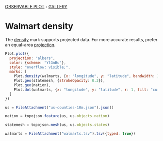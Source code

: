 <div style="color: grey; font: 13px/25.5px var(--sans-serif); text-transform: uppercase;"><h1 style="display: none;">Plot: Walmart density</h1><a href="/plot">Observable Plot</a> › <a href="/@observablehq/plot-gallery">Gallery</a></div>

# Walmart density

The [density](https://observablehq.com/plot/marks/density) mark supports projected data. For more accurate results, prefer an equal-area [projection](https://observablehq.com/plot/features/projections).

```js echo
Plot.plot({
  projection: "albers",
  color: {scheme: "YlGnBu"},
  style: "overflow: visible;",
  marks: [
    Plot.density(walmarts, {x: "longitude", y: "latitude", bandwidth: 10, fill: "density"}),
    Plot.geo(statemesh, {strokeOpacity: 0.3}),
    Plot.geo(nation),
    Plot.dot(walmarts, {x: "longitude", y: "latitude", r: 1, fill: "currentColor"})
  ]
})
```

```js echo
us = FileAttachment("us-counties-10m.json").json()
```

```js echo
nation = topojson.feature(us, us.objects.nation)
```

```js echo
statemesh = topojson.mesh(us, us.objects.states)
```

```js echo
walmarts = FileAttachment("walmarts.tsv").tsv({typed: true})
```
